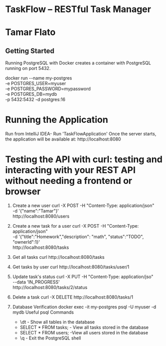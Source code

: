 
# TaskFlow – RESTful Task Manager
# Tamar Flato

## Getting Started
Running PostgreSQL with Docker
creates a container with PostgreSQL running on port 5432.

docker run --name my-postgres \
    -e POSTGRES_USER=myuser \
    -e POSTGRES_PASSWORD=mypassword \
    -e POSTGRES_DB=mydb \
    -p 5432:5432 -d postgres:16

# Running the Application
Run from IntelliJ IDEA- Run 'TaskFlowApplication'
Once the server starts, the application will be available at:
http://localhost:8080

# Testing the API with curl: testing and interacting with your REST API without needing a frontend or browser

1. Create a new user
curl -X POST -H "Content-Type: application/json" \
-d '{"name":"Tamar"}' \
http://localhost:8080/users

2. Create a new task for a user
curl -X POST -H "Content-Type: application/json" \
-d '{"title":"Homework","description": "math", "status":"TODO", "ownerId":1}' \
http://localhost:8080/tasks

3. Get all tasks
curl http://localhost:8080/tasks

4. Get tasks by user
curl http://localhost:8080/tasks/user/1

5. Update task's status
curl -X PUT -H "Content-Type: application/jso" \
--data 'IN_PROGRESS' \
http://localhost:8080/tasks/2/status

6. Delete a task
curl -X DELETE http://localhost:8080/tasks/1

7. Database Verification
docker exec -it my-postgres psql -U myuser -d mydb
Useful psql Commands
   - \dt  - Show all tables in the database
   - SELECT * FROM tasks;  - View all tasks stored in the database
   - SELECT * FROM users;  -View all users stored in the database
   - \q  - Exit the PostgreSQL shell